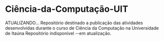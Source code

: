 # Ciência-da-Computação-UIT 
ATUALIZANDO...
Repositório destinado a publicação das atividades desenvolvidas durante o curso de Ciência da Computação na Universidade de Itaúna
Repositório indisponível --em atualização.
